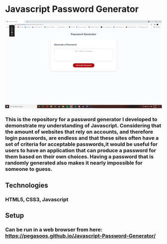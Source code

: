 # Javascript Password Generator

![Demo](develop/assets/2021-05-06.png)

### This is the repository for a password generator I developed to demonstrate my understanding of Javascript. Considering that the amount of websites that rely on accounts, and therefore login passwords, are endless and that these sites often have a set of criteria for acceptable passwords,it would be useful for users to have an application that can produce a password for them based on their own choices. Having a password that is randomly generated also makes it nearly impossible for someone to guess.

## Technologies
### HTML5, CSS3, Javascript

## Setup
### Can be run in a web browser from here: https://pegasoos.github.io/Javascript-Password-Generator/
